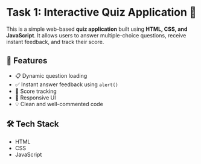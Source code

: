 # Task 1: Interactive Quiz Application 🧠

This is a simple web-based **quiz application** built using **HTML, CSS, and JavaScript**. It allows users to answer multiple-choice questions, receive instant feedback, and track their score.

## 📌 Features

- 📋 Dynamic question loading
- ✅ Instant answer feedback using `alert()`
- 🧮 Score tracking
- 🎯 Responsive UI
- 💡 Clean and well-commented code

## 🛠️ Tech Stack

- HTML
- CSS
- JavaScript

